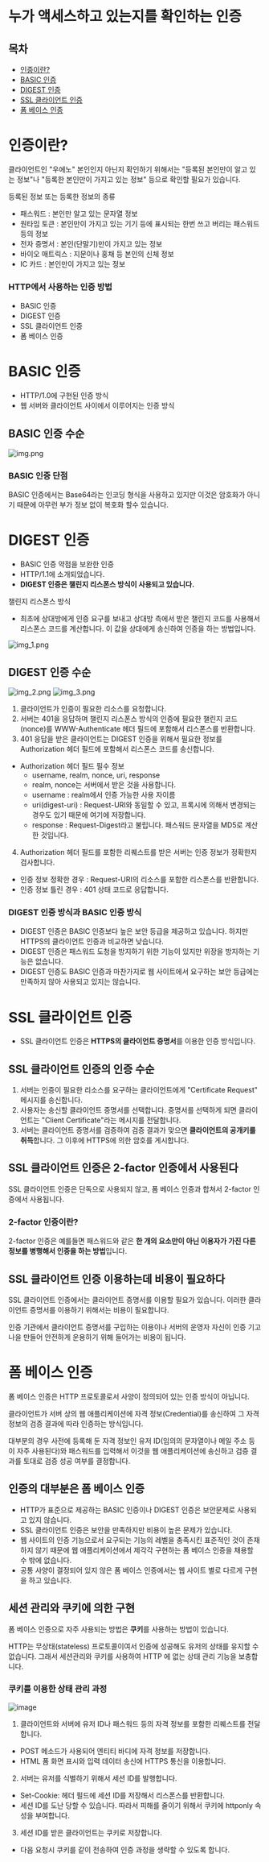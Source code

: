 # 누가 액세스하고 있는지를 확인하는 인증

## 목차

- [인증이란?](#인증이란)
- [BASIC 인증](#basic-인증)
- [DIGEST 인증](#digest-인증)
- [SSL 클라이언트 인증](#ssl-클라이언트-인증)
- [폼 베이스 인증](#폼-베이스-인증)

# 인증이란?

클라이언트인 "우에노" 본인인지 아닌지 확인하기 위해서는 "등록된 본인만이 알고 있는 정보"나 "등록한 본인만이 가지고 있는 정보" 등으로 확인할 필요가 있습니다.

등록된 정보 또는 등록한 정보의 종류

- 패스워드 : 본인만 알고 있는 문자열 정보
- 원타임 토큰 : 본인만이 가지고 있는 기기 등에 표시되는 한번 쓰고 버리는 패스워드 등의 정보
- 전자 증명서 : 본인(단말기)만이 가지고 있는 정보
- 바이오 매트릭스 : 지문이나 홍채 등 본인의 신체 정보
- IC 카드 : 본인만이 가지고 있는 정보

### HTTP에서 사용하는 인증 방법

- BASIC 인증
- DIGEST 인증
- SSL 클라이언트 인증
- 폼 베이스 인증

# BASIC 인증

- HTTP/1.0에 구현된 인증 방식
- 웹 서버와 클라이언트 사이에서 이루어지는 인증 방식

## BASIC 인증 수순

![img.png](img.png)

### BASIC 인증 단점

BASIC 인증에서는 Base64라는 인코딩 형식을 사용하고 있지만 이것은 암호화가 아니기 때문에 아무런 부가 정보 없이 복호화 할수 있습니다.

# DIGEST 인증

- BASIC 인증 약점을 보완한 인증
- HTTP/1.1에 소개되었습니다.
- **DIGEST 인증은 챌린지 리스폰스 방식이 사용되고 있습니다.**

챌린지 리스폰스 방식

- 최초에 상대방에게 인증 요구를 보내고 상대방 측에서 받은 챌린지 코드를 사용해서 리스폰스 코드를 계산합니다.
  이 값을 상대에게 송신하여 인증을 하는 방법입니다.

![img_1.png](img_1.png)

## DIGEST 인증 수순
![img_2.png](img_2.png)
![img_3.png](img_3.png)
1. 클라이언트가 인증이 필요한 리소스를 요청합니다.
2. 서버는 401을 응답하며 챌린지 리스폰스 방식의 인증에 필요한 챌린지 코드(nonce)를 WWW-Authenticate 헤더 필드에 포함해서 리스폰스를 반환합니다.
3. 401 응답을 받은 클라이언트는 DIGEST 인증을 위해서 필요한 정보를 Authorization 헤더 필드에 포함해서 리스폰스 코드를 송신합니다.
  - Authorization 헤더 필드 필수 정보
    - username, realm, nonce, uri, response
    - realm, nonce는 서버에서 받은 것을 사용합니다.
    - username : realm에서 인증 가능한 사용 자이름
    - uri(digest-uri) : Request-URI와 동일할 수 있고, 프록시에 의해서 변경되는 경우도 있기 때문에 여기에 저장합니다.
    - response : Request-Digest라고 불립니다. 패스워드 문자열을 MD5로 계산한 것입니다.
4. Authorization 헤더 필드를 포함한 리퀘스트를 받은 서버는 인증 정보가 정확한지 검사합니다.
  - 인증 정보 정확한 경우 : Request-URI의 리소스를 포함한 리스폰스를 반환합니다.
  - 인증 정보 틀린 경우 : 401 상태 코드로 응답합니다.

### DIGEST 인증 방식과 BASIC 인증 방식
- DIGEST 인증은 BASIC 인증보다 높은 보안 등급을 제공하고 있습니다. 하지만 HTTPS의 클라이언트 인증과 비교하면 낮습니다.
- DIGEST 인증은 패스워드 도청을 방지하기 위한 기능이 있지만 위장을 방지하는 기능은 없습니다.
- DIGEST 인증도 BASIC 인증과 마찬가지로 웹 사이트에서 요구하는 보안 등급에는 만족하지 않아 사용되고 있지는 않습니다.

# SSL 클라이언트 인증
- SSL 클라이언트 인증은 **HTTPS의 클라이언트 증명서**를 이용한 인증 방식입니다.

## SSL 클라이언트 인증의 인증 수순
1. 서버는 인증이 필요한 리소스를 요구하는 클라이언트에게 "Certificate Request" 메시지를 송신합니다.
2. 사용자는 송신할 클라이언트 증명서를 선택합니다. 증명서를 선택하게 되면 클라이언트는 "Client Certificate"라는 메시지를 전달합니다.
3. 서버는 클라이언트 증명서를 검증하여 검증 결과가 맞으면 **클라이언트의 공개키를 취득**합니다. 그 이후에 HTTPS에 의한 암호를 게시합니다.

## SSL 클라이언트 인증은 2-factor 인증에서 사용된다
SSL 클라이언트 인증은 단독으로 사용되지 않고, 폼 베이스 인증과 합쳐서 2-factor 인증에서 사용됩니다.

### 2-factor 인증이란?
2-factor 인증은 예를들면 패스워드와 같은 **한 개의 요소만이 아닌 이용자가 가진 다른 정보를 병행해서 인증을 하는 방법**입니다.

## SSL 클라이언트 인증 이용하는데 비용이 필요하다
SSL 클라이언트 인증에서는 클라이언트 증명서를 이용할 필요가 있습니다. 이러한 클라이언트 증명서를 이용하기 위해서는 비용이 필요합니다.

인증 기관에서 클라이언트 증명서를 구입하는 이용이나 서버의 운영자 자신이 인증 기고나을 만들어 안전하게 운용하기 위해 들어가는 비용이 됩니다.

# 폼 베이스 인증
폼 베이스 인증은 HTTP 프로토콜로서 사양이 정의되어 있는 인증 방식이 아닙니다.

클라이언트가 서버 상의 웹 애플리케이션에 자격 정보(Credential)를 송신하여 그 자격 정보의 검증 결과에 따라 인증하는 방식입니다.

대부분의 경우 사전에 등록해 둔 자격 정보인 유저 ID(임의의 문자열이나 메일 주소 등이 자주 사용된다)와 패스워드를 입력해서 이것을 웹 애플리케이션에 송신하고 검증 결과를 토대로 검증 성공 여부를 결정합니다.

## 인증의 대부분은 폼 베이스 인증
- HTTP가 표준으로 제공하는 BASIC 인증이나 DIGEST 인증은 보안문제로 사용되고 있지 않습니다.
- SSL 클라이언트 인증은 보안을 만족하지만 비용이 높은 문제가 있습니다.
- 웹 사이트의 인증 기능으로서 요구되는 기능의 레벨을 충족시킨 표준적인 것이 존재하지 않기 때문에 웹 애플리케이션에서 제각각 구현하는 폼 베이스 인증을 채용할 수 밖에 없습니다.
- 공통 사양이 결정되어 있지 않은 폼 베이스 인증에서는 웹 사이트 별로 다르게 구현을 하고 있습니다.

## 세션 관리와 쿠키에 의한 구현
폼 베이스 인증으로 자주 사용되는 방법은 **쿠키**를 사용하는 방법이 있습니다.

HTTP는 무상태(stateless) 프로토콜이여서 인증에 성공해도 유저의 상태를 유지할 수 없습니다. 그래서 세션관리와 쿠키를 사용하여 HTTP 에 없는 상태 관리 기능을 보충합니다.

### 쿠키를 이용한 상태 관리 과정
![image](https://user-images.githubusercontent.com/33227831/229262916-ff2cc173-f8dd-49b5-93d4-ac904ab02ecf.png)
1. 클라이언트와 서버에 유저 ID나 패스워드 등의 자격 정보를 포함한 리퀘스트를 전달합니다.
  - POST 메소드가 사용되어 엔티티 바디에 자격 정보를 저장합니다.
  - HTML 폼 화면 표시와 입력 데이터 송신에 HTTPS 통신을 이용합니다.
2. 서버는 유저를 식별하기 위해서 세션 ID를 발행합니다.
  - Set-Cookie: 헤더 필드에 세션 ID를 저장해서 리스폰스를 반환합니다.
  - 세션 ID를 도난 당할 수 있습니다. 따라서 피해를 줄이기 위해서 쿠키에 httponly 속성을 부여합니다.
3. 세션 ID를 받은 클라이언트는 쿠키로 저장합니다.
  - 다음 요청시 쿠키를 같이 전송하여 인증 과정을 생략할 수 있도록 합니다.
